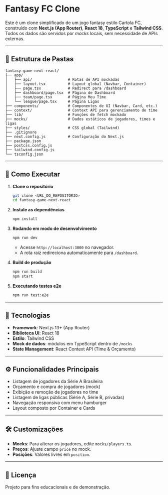 # Fantasy FC Clone

Este é um clone simplificado de um jogo fantasy estilo Cartola FC, construído com **Next.js (App Router)**, **React 18**, **TypeScript** e **Tailwind CSS**. Todos os dados são servidos por _mocks_ locais, sem necessidade de APIs externas.

---

## 📁 Estrutura de Pastas

```
fantasy-game-next-react/
├── app/
│   ├── api/                # Rotas de API mockadas
│   ├── layout.tsx          # Layout global (Navbar, Container)
│   ├── page.tsx            # Redirect para /dashboard
│   ├── dashboard/page.tsx  # Página de Dashboard
│   ├── team/page.tsx       # Página Meu Time
│   └── league/page.tsx     # Página Ligas
├── components/             # Componentes de UI (Navbar, Card, etc.)
├── context/                # Context API para gerenciamento de time
├── lib/                    # Funções de fetch mockado
├── mocks/                  # Dados estáticos de jogadores, times e ligas
├── styles/                 # CSS global (Tailwind)
├── .gitignore
├── next.config.js          # Configuração do Next.js
├── package.json
├── postcss.config.js
├── tailwind.config.js
└── tsconfig.json
```

---

## 🚀 Como Executar

1. **Clone o repositório**
   ```bash
   git clone <URL_DO_REPOSITORIO>
   cd fantasy-game-next-react
   ```

2. **Instale as dependências**
   ```bash
   npm install
   ```

3. **Rodando em modo de desenvolvimento**
   ```bash
   npm run dev
   ```
   - Acesse `http://localhost:3000` no navegador.  
   - A rota raiz redireciona automaticamente para `/dashboard`.

4. **Build de produção**
   ```bash
   npm run build
   npm start
   ```

5. **Executando testes e2e**
   ```bash
   npm run test:e2e
   ```

---

## 🎨 Tecnologias

- **Framework**: Next.js 13+ (App Router)  
- **Biblioteca UI**: React 18  
- **Estilo**: Tailwind CSS  
- **Mock de dados**: módulos em TypeScript dentro de `/mocks`  
- **State Management**: React Context API (Time & Orçamento)  

---

## ⚙️ Funcionalidades Principais

- Listagem de jogadores da Série A Brasileira  
- Orçamento e compra de jogadores (mock)  
- Exibição e remoção de jogadores no time  
- Listagem de ligas públicas (Série A, Série B, privadas)  
- Navegação responsiva com menu hamburger  
- Layout composto por Container e Cards  

---

## 🛠️ Customizações

- **Mocks**: Para alterar os jogadores, edite `mocks/players.ts`.  
- **Preços**: Ajuste campo `price` no mock.  
- **Posições**: Valores livres em `position`.  

---

## 📄 Licença

Projeto para fins educacionais e de demonstração.